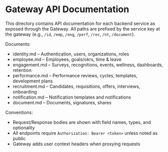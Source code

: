 # Gateway API Documentation

This directory contains API documentation for each backend service as exposed through the Gateway. All paths are prefixed by the service key at the gateway (e.g., `/id`, `/emp`, `/eng`, `/perf`, `/rec`, `/nt`, `/document`).

Documents:

- identity.md – Authentication, users, organizations, roles
- employee.md – Employees, goals/okrs, time & leave
- engagement.md – Surveys, recognitions, events, wellness, dashboards, retention
- performance.md – Performance reviews, cycles, templates, development plans
- recruitment.md – Candidates, requisitions, offers, interviews, onboarding
- notification.md – Notification templates and notifications
- document.md – Documents, signatures, shares

Conventions:

- Request/Response bodies are shown with field names, types, and optionality
- All endpoints require `Authorization: Bearer <token>` unless noted as public
- Gateway adds user context headers when proxying requests
